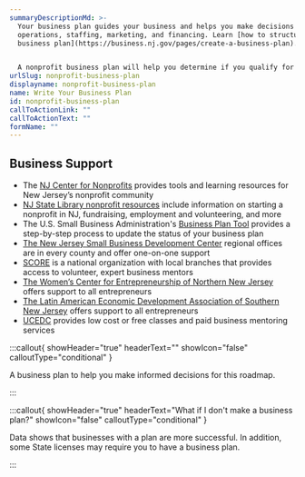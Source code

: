 ```yaml
---
summaryDescriptionMd: >-
  Your business plan guides your business and helps you make decisions around
  operations, staffing, marketing, and financing. Learn [how to structure your
  business plan](https://business.nj.gov/pages/create-a-business-plan).


  A nonprofit business plan will help you determine if you qualify for tax exemption based on your business mission and operations.
urlSlug: nonprofit-business-plan
displayname: nonprofit-business-plan
name: Write Your Business Plan
id: nonprofit-business-plan
callToActionLink: ""
callToActionText: ""
formName: ""
---
```


## Business Support

- The [NJ Center for Nonprofits](https://njnonprofits.org/) provides tools and learning resources for New Jersey’s nonprofit community
- [NJ State Library nonprofit resources](https://libguides.njstatelib.org/nonprofits/home) include information on starting a nonprofit in NJ, fundraising, employment and volunteering, and more
- The U.S. Small Business Administration's [Business Plan Tool](https://www.sba.gov/business-guide/plan-your-business/write-your-business-plan) provides a step-by-step process to update the status of your business plan
- [The New Jersey Small Business Development Center](https://njsbdc.com/) regional offices are in every county and offer one-on-one support
- [SCORE](https://www.score.org/) is a national organization with local branches that provides access to volunteer, expert business mentors
- [The Women’s Center for Entrepreneurship of Northern New Jersey](https://www.wcecnj.org/) offers support to all entrepreneurs
- [The Latin American Economic Development Association of Southern New Jersey](http://www.laeda.com/) offers support to all entrepreneurs
- [UCEDC](https://ucedc.com/) provides low cost or free classes and paid business mentoring services

:::callout{ showHeader="true" headerText="" showIcon="false" calloutType="conditional" }

A business plan to help you make informed decisions for this roadmap.

:::

:::callout{ showHeader="true" headerText="What if I don't make a business plan?" showIcon="false" calloutType="conditional" }

Data shows that businesses with a plan are more successful. In addition, some State licenses may require you to have a business plan.

:::
